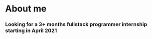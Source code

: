 # About me
### Looking for a 3+ months fullstack programmer internship starting in April 2021
<!--
**AnicetNgrt/AnicetNgrt** is a ✨ _special_ ✨ repository because its `README.md` (this file) appears on your GitHub profile.

My name is Anicet. I'm a 19 year old IT student in Paris France.
Since childhood I love to come with new ideas and to work on my very own creative projects.
My two main skills are programming and art. But I often hear I'm good at managing teams,
getting the work done, teaching complex topics and writing about stuff.
